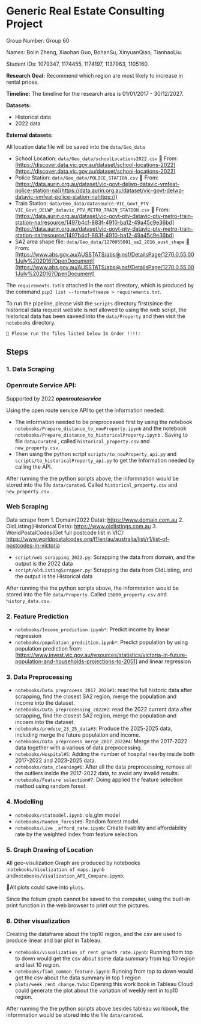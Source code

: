 # Generic Real Estate Consulting Project

Group Number: Group 60

Names: Bolin Zheng, Xiaohan Guo, BohanSu, XinyuanQiao, TianhaoLiu.

Student IDs: 1079347, 1174455, 1174197, 1137963, 1105160.

**Research Goal:** Recommend which region are most likely to increase in rental prices.

**Timeline:** The timeline for the research area is 01/01/2017 - 30/12/2027.

**Datasets:**

* Historical data
* 2022 data

**External datasets:**

All location data file will be saved into the `data/Geo_data`

* School Location: `data/Geo_data/schoolLocations2022.csv` 👀️ From: [https://discover.data.vic.gov.au/dataset/school-locations-2022](https://discover.data.vic.gov.au/dataset/school-locations-2022)
* Police Station: `data/Geo_data/POLICE_STATION.csv` 👀️ From: [https://data.aurin.org.au/dataset/vic-govt-delwp-datavic-vmfeat-police-station-na](https://data.aurin.org.au/dataset/vic-govt-delwp-datavic-vmfeat-police-station-nahttps://)
* Train Station: `data/Geo_data/datasource-VIC_Govt_PTV-VIC_Govt_DELWP_datavic_PTV_METRO_TRAIN_STATION.csv` 👀️ From: [https://data.aurin.org.au/dataset/vic-govt-ptv-datavic-ptv-metro-train-station-na/resource/1497b4cf-883f-4910-ba12-49a45c9e36bd](https://data.aurin.org.au/dataset/vic-govt-ptv-datavic-ptv-metro-train-station-na/resource/1497b4cf-883f-4910-ba12-49a45c9e36bd)
* SA2 area shape file: `data/Geo_data/1270055001_sa2_2016_aust_shape` 👀️ From: [https://www.abs.gov.au/AUSSTATS/abs@.nsf/DetailsPage/1270.0.55.001July%202016?OpenDocument](https://www.abs.gov.au/AUSSTATS/abs@.nsf/DetailsPage/1270.0.55.001July%202016?OpenDocument)

The `requirements.txt`is attached in the root directory, which is produced by the command `pip3 list --format=freeze > requirements.txt`.

To run the pipeline, please visit the `scripts` directory first(since the historical data request website is not allowed to using the web script, the historical data has been saveed into the `data/Property` and then visit the `notebooks` directory.

```
🚀️ Please run the files listed below In Order !!!!:
```

## Steps

### 1. Data Scraping

### Openroute Service API:

Supported by 2022 ***openrouteservice***

Using the open route service API to get the information needed:

* The information needed to be preprocessed first by using the notebook `notebooks/Prepare_distance_to_nowProperty.ipynb`  and the notebook `notebooks/Prepare_distance_to_historicalProperty.ipynb` . Saving to file `data/curated` , called `historical_property.csv` and `new_property.csv`.
* Then using the python script `scripts/to_nowProperty_api.py` and `scripts/to_historicalProperty_api.py` to get the Information needed by calling the API.

After running the the python scripts above, the informnation would be stored into the file `data/curated`. Called `historical_property.csv` and `new_property.csv`.

### Web Scraping

Data scrape from 1. Domain(2022 Data): https://www.domain.com.au
2. OldListing(Historical Data): https://www.oldlistings.com.au
3. WorldPostalCodes(Get full postcode list in VIC): https://www.worldpostalcodes.org/l1/en/au/australia/list/r1/list-of-postcodes-in-victoria

* `script/web_scrapping_2022.py`: Scrapping the data from domain, and the output is the 2022 data
* `script/oldListingScrapper.py`: Scrapping the data from OldListing, and the output is the Historical data

After running the the python scripts above, the informnation would be stored into the file `data/Property`. Called `15000_property.csv` and `history_data.csv`.

### 2. Feature Prediction

* `notebooks/Income_prediction.ipynb*`: Predict income by linear regression
* `notebooks/population_predcition.ipynb*`: Predict population by using population prediction from:[https://www.invest.vic.gov.au/resources/statistics/victoria-in-future-population-and-households-projections-to-2051] and linear regression

### 3. Data Preprocessing

* `notebooks/Data_preprocess_2017_2021#1`: read the full historic data after scrapping, find the closest SA2 region, merge the population and income into the dataset.
* `notebooks/Data_preprocessing_2022#2`: read the 2022 current data after scrapping, find the closest SA2 region, merge the population and incoem into the dataset.
* `notebooks/produce_23_25_data#3`: Produce the 2025-2025 data, including merge the future population and income.
* `notebooks/Data_preprocess_merge_2017_2022#4`: Merge the 2017-2022 data together with a various of data preprocessing.
* `notebooks/Hospital#5`: Adding the number of hospital nearby inside both 2017-2022 and 2023-2025 data.
* `notebooks/data_cleaning#6`: After all the data preprocessing, remove all the outliers inside the 2017-2022 data, to avoid any invalid results.
* `notebooks/Feature selection#7`: Doing applied the feature selection method using random forest.

### 4. Modelling
* `notebooks/statmodel.ipynb`: ols,glm model
* `notebooks/Random_forest#8`: Random forest model.
* `notebooks/Live__afford_rate.ipynb`: Create livability and affordability rate by the weighted index from feature selection.

### 5. Graph Drawing of Location

All geo-visulization Graph are produced by notebooks :`notebooks/Visulization of maps.ipynb` and`notebooks/Visulization_API_Compare.ipynb`.

👀️All plots could save into `plots`.

Since the folium graph cannot be saved to the computer, using the built-in print function in the web browser to print out the pictures.

### 6. Other visualization

Creating the dataframe about the top10 region, and the csv are used to produce linear and bar plot in Tableau. 
* `notebooks/visualization_of_rent_growth_rate.ipynb`: Running from top to down would get the csv about some data summary from top 10 region and last 10 region.
* `notebooks/find_common_feature.ipynb`: Running from top to down would get the csv about the data summary in top 1 region
* `plots/week_rent_change.twbx`: Opening this work book in Tableau Cloud could generate the plot about the variation of weekly rent in top10 region.

After running the the python scripts above besides tableau workbook, the informnation would be stored into the file `data/curated`.

